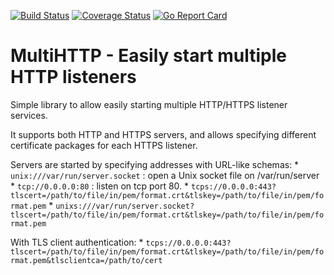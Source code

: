 
[![Build Status](https://travis-ci.org/wrouesnel/multihttp.svg?branch=master)](https://travis-ci.org/wrouesnel/multihttp)
[![Coverage Status](https://coveralls.io/repos/github/wrouesnel/multihttp/badge.svg?branch=master)](https://coveralls.io/github/wrouesnel/multihttp?branch=master)
[![Go Report Card](https://goreportcard.com/badge/github.com/wrouesnel/multihttp)](https://goreportcard.com/report/github.com/wrouesnel/multihttp)

# MultiHTTP - Easily start multiple HTTP listeners

Simple library to allow easily starting multiple HTTP/HTTPS listener services.

It supports both HTTP and HTTPS servers, and allows specifying different
certificate packages for each HTTPS listener.

Servers are started by specifying addresses with URL-like schemas:
	* `unix:///var/run/server.socket` : open a Unix socket file on /var/run/server
	* `tcp://0.0.0.0:80` : listen on tcp port 80.
	* `tcps://0.0.0.0:443?tlscert=/path/to/file/in/pem/format.crt&tlskey=/path/to/file/in/pem/format.pem`
	* `unixs:///var/run/server.socket?tlscert=/path/to/file/in/pem/format.crt&tlskey=/path/to/file/in/pem/format.pem`

With TLS client authentication:
    * `tcps://0.0.0.0:443?tlscert=/path/to/file/in/pem/format.crt&tlskey=/path/to/file/in/pem/format.pem&tlsclientca=/path/to/cert`
